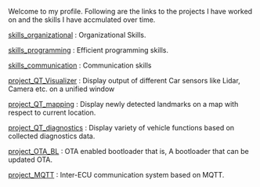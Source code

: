 Welcome to my profile. Following are the links to the projects I have worked on and the skills I have accmulated over time.

[skills_organizational](https://github.com/VivekChugh/profille/blob/main/skills_organizational.md) : Organizational Skills.

[skills_programming](https://github.com/VivekChugh/profille/blob/main/skills_programming.md) : Efficient programming skills.

[skills_communication](https://github.com/VivekChugh/profille/blob/main/skills_communication.md) : Communication skills

[project_QT_Visualizer](https://github.com/VivekChugh/profille/blob/main/project_QT_visualizer.md) : Display output of different Car sensors like Lidar, Camera etc. on a unified window

[project_QT_mapping](https://github.com/VivekChugh/profille/blob/main/project_QT_mapping.md) : Display newly detected landmarks on a map with respect to current location.

[project_QT_diagnostics](https://github.com/VivekChugh/profille/blob/main/project_QT_diaganotics.md) : Display variety of vehicle functions based on collected diagnostics data.

[project_OTA_BL](https://github.com/VivekChugh/profille/blob/main/project_OTA_BL.md) : OTA enabled bootloader that is, A bootloader that can be updated OTA.

[project_MQTT](https://github.com/VivekChugh/profille/blob/main/project_MQTT.md) : Inter-ECU communication system based on MQTT. 

